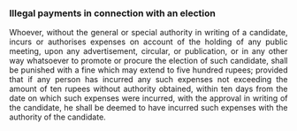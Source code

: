 ### Illegal payments in connection with an election
<div style="text-align: justify">

Whoever, without the general or special authority in writing of a candidate, incurs or authorises expenses on account of the holding of any public meeting, upon any advertisement, circular, or publication, or in any other way whatsoever to promote or procure the election of such candidate, shall be punished with a fine which may extend to five hundred rupees; provided that if any person has incurred any such expenses not exceeding the amount of ten rupees without authority obtained, within ten days from the date on which such expenses were incurred, with the approval in writing of the candidate, he shall be deemed to have incurred such expenses with the authority of the candidate.

</div>
